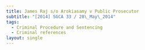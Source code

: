 ```yaml
---
title: James Raj s/o Arokiasamy v Public Prosecutor
subtitle: "[2014] SGCA 33 / 28\_May\_2014"
tags:
  - Criminal Procedure and Sentencing
  - Criminal references
layout: single
---
```


